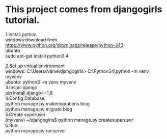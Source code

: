 This project comes from djangogirls tutorial.
============================================


1.Install python	  
	windows:download from		
			https://www.python.org/downloads/release/python-343			 
	ubunto		 
	    sudo apt-get install python3.4  

2.Set up virtual environment  
	windows: C:\Users\Name\djangogirls> C:\Python34\python -m venv myvenv 	
	ubunto: python3 -m venv myvenv  	
3.Install django  
	pip install django==1.8		
4.Config Database               	
	python manage.py makemigrations blog            
	python manage.py migrate blog                   
5.Create superuser      
	(myvenv) ~/djangogirls$ python manage.py createsuperuser        
6.Run                                           
        python manage.py runserver      
	
